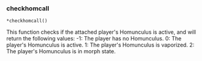### checkhomcall
```
*checkhomcall()
```

This function checks if the attached player's Homunculus is active,
and will return the following values:
 -1: The player has no Homunculus.
  0: The player's Homunculus is active.
  1: The player's Homunculus is vaporized.
  2: The player's Homunculus is in morph state.
